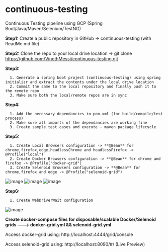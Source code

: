 # continuous-testing
Continuous Testing pipeline using GCP (Spring Boot/Java/Maven/Selenium/TestNG)

**Step1:**
  Create a public repository in GitHub -> continuous-testing (with ReadMe.md file)

**Step2:** Clone the repo to your local drive location -> git clone https://github.com/VinothMessi/continuous-testing.git

**Step3:** 

      1. Generate a spring boot project (continuous-testing) using spring initializr and extract the contents under the local drive location
      2. Commit the same to the local repository and finally push it to the remote repo
      3. Make sure both the local/remote repos are in sync
      
 **Step4:** 
 
      1. Add the necessary dependancies in pom.xml (for build/compile/test process)
      2. Make sure all imports of the dependancies are working fine
      3. Create sample test cases and execute - maven package lifecycle
      
 **Step5:**
 
      1. Create Local Browsers configuration -> **@Bean** for chrome,firefox,edge,headlessChrome and headlessFirefox -> @Profile("local")
      2. Create Docker Browsers configuration -> **@Bean** for chrome and firefox -> @Profile("docker-grid")
      3. Create Selenoid Browsers configuration -> **@Bean** for chrome,firefox and edge -> @Profile("selenoid-grid")
      
![image](https://user-images.githubusercontent.com/34208574/129774102-bd6d7705-9540-4763-aead-5f2f4767e05f.png)
![image](https://user-images.githubusercontent.com/34208574/129863172-d710becf-f55f-4c90-b627-240343d1b397.png)
![image](https://user-images.githubusercontent.com/34208574/129863297-b8fea912-c102-41f6-9169-5351a0869d9e.png)

**Step6:**

      1. Create WebDriverWait configuration
      
![image](https://user-images.githubusercontent.com/34208574/129940587-402322d5-c667-41a7-8f0a-25802b461a7b.png)
      
**Create docker-compose files for disposable/scalable Docker/Selenoid grids ---> docker-grid.yml && selenoid-grid.yml**
      
Access docker-grid using: http://localhost:4444/grid/console

Access selenoid-grid using: http://localhost:8090/#/ (Live Preview)
      
